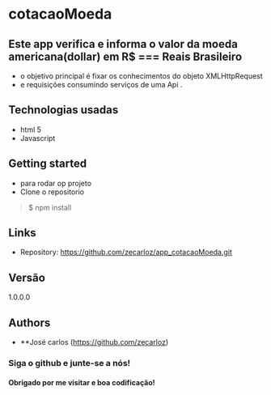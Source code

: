 # cotacaoMoeda

## Este app verifica e informa o valor da moeda americana(dollar) em R$ === Reais Brasileiro
* o objetivo principal é fixar os conhecimentos do objeto XMLHttpRequest 
* e requisições consumindo serviços de uma Api .

## Technologias usadas
* html 5
* Javascript

## Getting started

* para rodar op projeto
* Clone o repositorio 
> $ npm install

## Links

- Repository: https://github.com/zecarloz/app_cotacaoMoeda.git

## Versão
1.0.0.0
## Authors
* **José carlos (https://github.com/zecarloz)
###  Siga o github e junte-se a nós!
#### Obrigado por me visitar e boa codificação!

